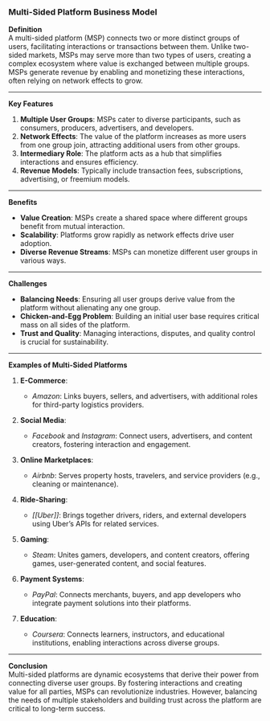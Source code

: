 ### Multi-Sided Platform Business Model

**Definition**  
A multi-sided platform (MSP) connects two or more distinct groups of users, facilitating interactions or transactions between them. Unlike two-sided markets, MSPs may serve more than two types of users, creating a complex ecosystem where value is exchanged between multiple groups. MSPs generate revenue by enabling and monetizing these interactions, often relying on network effects to grow.

---

**Key Features**

1. **Multiple User Groups**: MSPs cater to diverse participants, such as consumers, producers, advertisers, and developers.
2. **Network Effects**: The value of the platform increases as more users from one group join, attracting additional users from other groups.
3. **Intermediary Role**: The platform acts as a hub that simplifies interactions and ensures efficiency.
4. **Revenue Models**: Typically include transaction fees, subscriptions, advertising, or freemium models.

---

**Benefits**

- **Value Creation**: MSPs create a shared space where different groups benefit from mutual interaction.
- **Scalability**: Platforms grow rapidly as network effects drive user adoption.
- **Diverse Revenue Streams**: MSPs can monetize different user groups in various ways.

---

**Challenges**

- **Balancing Needs**: Ensuring all user groups derive value from the platform without alienating any one group.
- **Chicken-and-Egg Problem**: Building an initial user base requires critical mass on all sides of the platform.
- **Trust and Quality**: Managing interactions, disputes, and quality control is crucial for sustainability.

---

**Examples of Multi-Sided Platforms**

1. **E-Commerce**:
    
    - _Amazon_: Links buyers, sellers, and advertisers, with additional roles for third-party logistics providers.
2. **Social Media**:
    
    - _Facebook_ and _Instagram_: Connect users, advertisers, and content creators, fostering interaction and engagement.
3. **Online Marketplaces**:
    
    - _Airbnb_: Serves property hosts, travelers, and service providers (e.g., cleaning or maintenance).
4. **Ride-Sharing**:
    
    - _[[Uber]]_: Brings together drivers, riders, and external developers using Uber’s APIs for related services.
5. **Gaming**:
    
    - _Steam_: Unites gamers, developers, and content creators, offering games, user-generated content, and social features.
6. **Payment Systems**:
    
    - _PayPal_: Connects merchants, buyers, and app developers who integrate payment solutions into their platforms.
7. **Education**:
    
    - _Coursera_: Connects learners, instructors, and educational institutions, enabling interactions across diverse groups.

---

**Conclusion**  
Multi-sided platforms are dynamic ecosystems that derive their power from connecting diverse user groups. By fostering interactions and creating value for all parties, MSPs can revolutionize industries. However, balancing the needs of multiple stakeholders and building trust across the platform are critical to long-term success.
